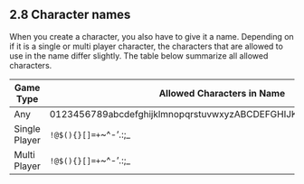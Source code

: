 ## 2.8 Character names

When you create a character, you also have to give it a name. Depending on if it is a single or multi player character, the characters that are allowed to use in the name differ slightly. The table below summarize all allowed characters.

| **Game Type**  | **Allowed Characters in Name** |
|--------------|--------------------------------------------|
| Any  | 0123456789abcdefghijklmnopqrstuvwxyzABCDEFGHIJKLMNOPQRSTUVWXYZ |
| Single Player | `!@$(){}[]=+`~^-’.:;\_|”#%&/?\*,<> SPACE` + localized characters<sup>[^22]</sup> |
| Multi Player  | `!@$(){}[]=+`~^-’.:;\_|` |

[^22]: By "localized characters," we mean characters specific to **various non-English languages**. Examples include: **å, ä, ö, ü, â, ã, ï**, and many others.  
These characters can still be entered when creating a character, but an **error message** will appear upon finalizing the name.